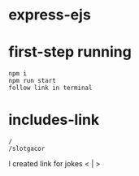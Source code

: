 # express-ejs

# first-step running
```
npm i
npm run start
follow link in terminal
```

# includes-link
```
/
/slotgacor
```

I created link for jokes < | >
